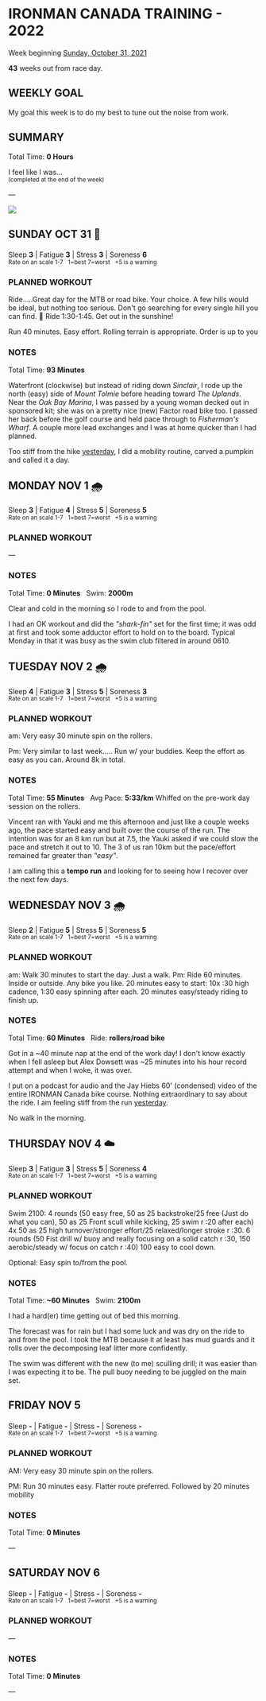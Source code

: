 # IRONMAN CANADA TRAINING - 2022
Week beginning [Sunday, October 31, 2021](javascript:flick('sun');)

**43** weeks out from race day.

## WEEKLY GOAL
My goal this week is to do my best to tune out the noise from work.

## SUMMARY
Total Time: **0 Hours**

I feel like I was...
<br /><sup>(completed at the end of the week)</sup>

&mdash;

![](/assets/jpg/II-9x550.jpeg)

## SUNDAY OCT 31 🎃
Sleep **3** | Fatigue **3** | Stress **3** | Soreness **6**
<sup><br />Rate on an scale 1-7 &nbsp; 1=best 7=worst &nbsp; +5 is a warning</sup>

### PLANNED WORKOUT
Ride.....Great day for the MTB or road bike. Your choice. A few hills would be ideal, but nothing too serious. Don't go searching for every single hill you can find. 🙂 
Ride 1:30-1:45. Get out in the sunshine!

Run 40 minutes. Easy effort. Rolling terrain is appropriate. 
Order is up to you

### NOTES
Total Time: **93 Minutes**

Waterfront (clockwise) but instead of riding down _Sinclair_, I rode up the north (easy) side of _Mount Tolmie_ before heading toward _The Uplands_.  Near the _Oak Bay Marina_, I was passed by a young woman decked out in sponsored kit; she was on a pretty nice (new) Factor road bike too.  I passed her back before the golf course and held pace through to _Fisherman's Wharf_.  A couple more lead exchanges and I was at home quicker than I had planned.

Too stiff from the hike [yesterday](ironman2022-44weeksout?sat), I did a mobility routine, carved a pumpkin and called it a day.
<!---->
## MONDAY NOV 1 🌧
Sleep **3** | Fatigue **4** | Stress **5** | Soreness **5**
<sup><br />Rate on an scale 1-7 &nbsp; 1=best 7=worst &nbsp; +5 is a warning</sup>

### PLANNED WORKOUT
&mdash;  

### NOTES
Total Time: **0 Minutes** &nbsp; Swim: **2000m**

Clear and cold in the morning so I rode to and from the pool.   

I had an OK workout and did the _"shark-fin"_ set for the first time; it was odd at first and took some adductor effort to hold on to the board.  Typical Monday in that it was busy as the swim club filtered in around 0610.

<!---->
## TUESDAY NOV 2 🌧
Sleep **4** | Fatigue **3** | Stress **5** | Soreness **3**
<sup><br />Rate on an scale 1-7 &nbsp; 1=best 7=worst &nbsp; +5 is a warning</sup>

### PLANNED WORKOUT
am: Very easy 30 minute spin on the rollers.

Pm: Very similar to last week.....
Run w/ your buddies. Keep the effort as easy as you can. 
Around 8k in total.

### NOTES
Total Time: **55 Minutes** &nbsp; Avg Pace: **5:33/km**
Whiffed on the pre-work day session on the rollers.

Vincent ran with Yauki and me this afternoon and just like a couple weeks ago, the pace started easy and built over the course of the run.  The intention was for an 8 km run but at 7.5, the Yauki asked if we could slow the pace and stretch it out to 10.  The 3 of us ran 10km but the pace/effort remained far greater than _"easy"_.

I am calling this a **tempo run** and looking for to seeing how I recover over the next few days.

<!---->
## WEDNESDAY NOV 3 🌧
Sleep **2** | Fatigue **5** | Stress **5** | Soreness **5**
<sup><br />Rate on an scale 1-7 &nbsp; 1=best 7=worst &nbsp; +5 is a warning</sup>

### PLANNED WORKOUT
am: Walk 30 minutes to start the day. Just a walk. 
Pm: Ride 60 minutes. Inside or outside. Any bike you like. 
20 minutes easy to start: 10x :30 high cadence, 1:30 easy spinning after each. 20 minutes easy/steady riding to finish up.

### NOTES
Total Time: **60 Minutes** &nbsp; Ride: **rollers/road bike**

Got in a ~40 minute nap at the end of the work day!  I don't know exactly when I fell asleep but Alex Dowsett was ~25 minutes into his hour record attempt and when I woke, it was over.

I put on a podcast for audio and the Jay Hiebs 60' (condensed) video of the entire IRONMAN Canada bike course.  Nothing extraordinary to say about the ride.  I am feeling stiff from the run [yesterday](javascript:flick('tue');).  

No walk in the morning.
<!---->
## THURSDAY NOV 4 ☁️
Sleep **3** | Fatigue **3** | Stress **5** | Soreness **4**
<sup><br />Rate on an scale 1-7 &nbsp; 1=best 7=worst &nbsp; +5 is a warning</sup>

### PLANNED WORKOUT
Swim 2100:  4 rounds (50 easy free, 50 as 25 backstroke/25 free (Just do what you can), 50 as 25 Front scull while kicking, 25 swim r :20 after each) 4x 50 as 25 high turnover/stronger effort/25 relaxed/longer stroke r :30.  6 rounds (50 Fist drill w/ buoy and really focusing on a solid catch r :30, 150 aerobic/steady w/ focus on catch r :40) 
100 easy to cool down.

Optional: Easy spin to/from the pool.

### NOTES
Total Time: **~60 Minutes** &nbsp; Swim: **2100m**

I had a hard(er) time getting out of bed this morning.

The forecast was for rain but I had some luck and was dry on the ride to and from the pool.  I took the MTB because it at least has mud guards and it rolls over the decomposing leaf litter more confidently.

The swim was different with the new (to me) sculling drill; it was easier than I was expecting it to be.  The pull buoy needing to be juggled on the main set.

<!---->
## FRIDAY NOV 5
Sleep **-** | Fatigue **-** | Stress **-** | Soreness **-**
<sup><br />Rate on an scale 1-7 &nbsp; 1=best 7=worst &nbsp; +5 is a warning</sup>

### PLANNED WORKOUT
AM: Very easy 30 minute spin on the rollers.

PM: Run 30 minutes easy. Flatter route preferred. 
Followed by 20 minutes mobility

### NOTES
Total Time: **0 Minutes**

&mdash;  

<!---->
## SATURDAY NOV 6
Sleep **-** | Fatigue **-** | Stress **-** | Soreness **-**
<sup><br />Rate on an scale 1-7 &nbsp; 1=best 7=worst &nbsp; +5 is a warning</sup>

### PLANNED WORKOUT
&mdash;  

### NOTES
Total Time: **0 Minutes**

&mdash;  
